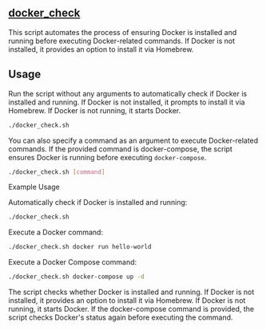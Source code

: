 ## [docker_check](../../scripts/docker_check)

This script automates the process of ensuring Docker is installed and running before executing Docker-related commands. If Docker is not installed, it provides an option to install it via Homebrew.

## Usage

Run the script without any arguments to automatically check if Docker is installed and running. If Docker is not installed, it prompts to install it via Homebrew. If Docker is not running, it starts Docker.

```bash
./docker_check.sh
```

You can also specify a command as an argument to execute Docker-related commands. If the provided command is docker-compose, the script ensures Docker is running before executing `docker-compose`.

```bash
./docker_check.sh [command]
```

Example Usage

Automatically check if Docker is installed and running:

```bash
./docker_check.sh
```

Execute a Docker command:

```bash
./docker_check.sh docker run hello-world
```

Execute a Docker Compose command:

```bash
./docker_check.sh docker-compose up -d
```
The script checks whether Docker is installed and running. If Docker is not installed, it provides an option to install it via Homebrew. If Docker is not running, it starts Docker. If the docker-compose command is provided, the script checks Docker's status again before executing the command.


